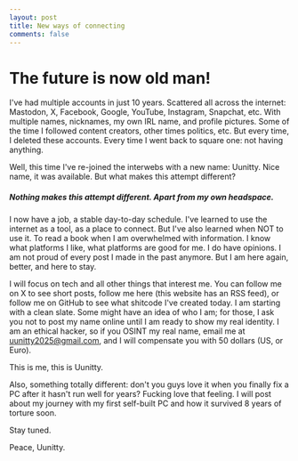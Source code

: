 ```yaml
---
layout: post
title: New ways of connecting
comments: false
---
```


# The future is now old man!

I've had multiple accounts in just 10 years. Scattered all across the internet: Mastodon, X, Facebook, Google, YouTube, Instagram, Snapchat, etc. With multiple names, nicknames, my own IRL name, and profile pictures. Some of the time I followed content creators, other times politics, etc. But every time, I deleted these accounts. Every time I went back to square one: not having anything.

Well, this time I've re-joined the interwebs with a new name: Uunitty. Nice name, it was available. But what makes this attempt different? 

##### Nothing makes this attempt different. Apart from my own headspace.

I now have a job, a stable day-to-day schedule. I've learned to use the internet as a tool, as a place to connect. But I've also learned when NOT to use it. To read a book when I am overwhelmed with information. I know what platforms I like, what platforms are good for me. I do have opinions. I am not proud of every post I made in the past anymore. But I am here again, better, and here to stay.

I will focus on tech and all other things that interest me. You can follow me on X to see short posts, follow me here (this website has an RSS feed), or follow me on GitHub to see what shitcode I've created today. I am starting with a clean slate. Some might have an idea of who I am; for those, I ask you not to post my name online until I am ready to show my real identity. I am an ethical hacker, so if you OSINT my real name, email me at uunitty2025@gmail.com, and I will compensate you with 50 dollars (US, or Euro).

This is me, this is Uunitty.

Also, something totally different: don't you guys love it when you finally fix a PC after it hasn't run well for years? Fucking love that feeling. I will post about my journey with my first self-built PC and how it survived 8 years of torture soon.

Stay tuned.

Peace,
Uunitty.
